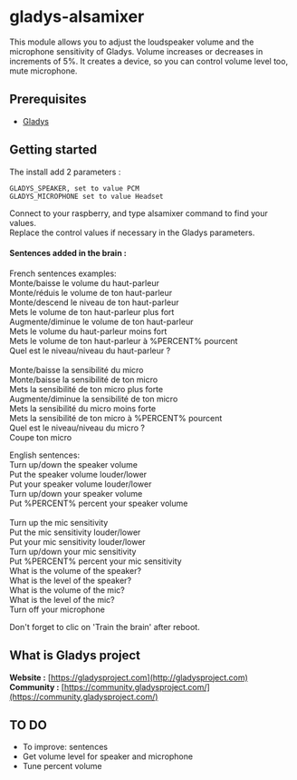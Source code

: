 # gladys-alsamixer

This module allows you to adjust the loudspeaker volume and the microphone sensitivity of Gladys.
Volume increases or decreases in increments of 5%.
It creates a device, so you can control volume level too, mute microphone.


Prerequisites
-------------

- [Gladys](http://gladysproject.com) 

Getting started
-------------
The install add 2 parameters :<br>
```
GLADYS_SPEAKER, set to value PCM
GLADYS_MICROPHONE set to value Headset
```
Connect to your raspberry, and type alsamixer command to find your values.<br>
Replace the control values if necessary in the Gladys parameters.<br>

#### Sentences added in the brain :
French sentences examples:<br>
Monte/baisse le volume du haut-parleur<br>
Monte/réduis le volume de ton haut-parleur<br>
Monte/descend le niveau de ton haut-parleur<br>
Mets le volume de ton haut-parleur plus fort<br>
Augmente/diminue le volume de ton haut-parleur<br>
Mets le volume du haut-parleur moins fort<br>
Mets le volume de ton haut-parleur à %PERCENT% pourcent<br>
Quel est le niveau/niveau du haut-parleur ?<br>
<br>
Monte/baisse la sensibilité du micro<br>
Monte/baisse la sensibilité de ton micro<br>
Mets la sensibilité de ton micro plus forte<br>
Augmente/diminue la sensibilité de ton micro<br>
Mets la sensibilité du micro moins forte<br>
Mets la sensibilité de ton micro à %PERCENT% pourcent<br>
Quel est le niveau/niveau du micro ?<br>
Coupe ton micro<br>


English sentences:<br>
Turn up/down the speaker volume<br>
Put the speaker volume louder/lower<br>
Put your speaker volume louder/lower<br>
Turn up/down your speaker volume<br>
Put %PERCENT% percent your speaker volume<br>
<br>
Turn up the mic sensitivity<br>
Put the mic sensitivity louder/lower<br>
Put your mic sensitivity louder/lower<br>
Turn up/down your mic sensitivity<br>
Put %PERCENT% percent your mic sensitivity<br>
What is the volume of the speaker?<br>
What is the level of the speaker?<br>
What is the volume of the mic?<br>
What is the level of the mic?<br>
Turn off your microphone<br>

Don't forget to clic on 'Train the brain' after reboot.

####

What is Gladys project
-------------

**Website :** [https://gladysproject.com](http://gladysproject.com) <br>
**Community :** [https://community.gladysproject.com/](https://community.gladysproject.com/)


TO DO
-------------
- To improve: sentences
- Get volume level for speaker and microphone<br>
- Tune percent volume<br>
